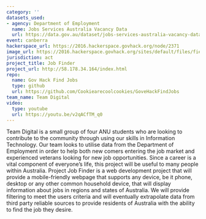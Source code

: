 ```yaml
---
category: ''
datasets_used:
- agency: Department of Employment
  name: Jobs Services Australia Vacancy Data
  url: https://data.gov.au/dataset/jobs-services-australia-vacancy-data/resource/cd69ad9b-428b-46b2-9edc-368fdd4daea6
event: canberra
hackerspace_url: https://2016.hackerspace.govhack.org/node/2371
image_url: https://2016.hackerspace.govhack.org/sites/default/files/field/image/13871699_1124566064282224_750219914_n_0.jpg
jurisdiction: act
project_title: Job Finder
project_url: http://58.178.34.164/index.html
repo:
  name: Gov Hack Find Jobs
  type: github
  url: https://github.com/Cookiearecoolcookies/GoveHackFindJobs
team_name: Team Digital
video:
  type: youtube
  url: https://youtu.be/v2qACfTM_q0
---
```


Team Digital is a small group of four ANU students who are looking to contribute to the community through using our skills in Information Technology. Our team looks to utilise data from the Department of Employment in order to help both new comers entering the job market and experienced veterans looking for new job opportunities. Since a career is a vital component of everyone’s life, this project will be useful to many people within Australia.
Project Job Finder is a web development project that will provide a mobile-friendly webpage that supports any device, be it phone, desktop or any other common household device, that will display information about jobs in regions and states of Australia. We will provide filtering to meet the users criteria and will eventually extrapolate data from third party reliable sources to provide residents of Australia with the ability to find the job they desire.